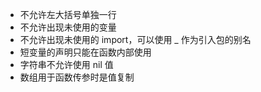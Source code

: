 
- 不允许左大括号单独一行
- 不允许出现未使用的变量
- 不允许出现未使用的 import，可以使用 _ 作为引入包的别名
- 短变量的声明只能在函数内部使用
- 字符串不允许使用 nil 值
- 数组用于函数传参时是值复制


